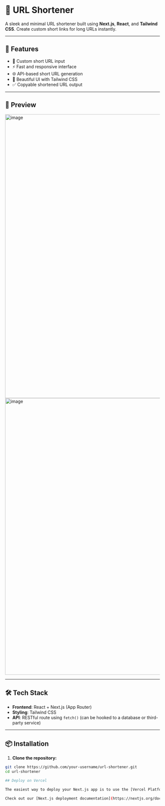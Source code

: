 # 🔗 URL Shortener

A sleek and minimal URL shortener built using **Next.js**, **React**, and **Tailwind CSS**. Create custom short links for long URLs instantly.

---

## 🚀 Features

- 🔐 Custom short URL input
- ⚡ Fast and responsive interface
- 🌐 API-based short URL generation
- 🎨 Beautiful UI with Tailwind CSS
- ✅ Copyable shortened URL output

---

## 📸 Preview

<img width="1907" height="920" alt="image" src="https://github.com/user-attachments/assets/43694511-58d2-4d7d-b141-7a5bbecf4dfa" />



<img width="1890" height="897" alt="image" src="https://github.com/user-attachments/assets/5bb0ecb2-454a-4fd3-96df-9a539cc662f8" />

>

---

## 🛠️ Tech Stack

- **Frontend**: React + Next.js (App Router)
- **Styling**: Tailwind CSS
- **API**: RESTful route using `fetch()` (can be hooked to a database or third-party service)

---

## 📦 Installation

1. **Clone the repository:**

```bash
git clone https://github.com/your-username/url-shortener.git
cd url-shortener

## Deploy on Vercel

The easiest way to deploy your Next.js app is to use the [Vercel Platform](https://vercel.com/new?utm_medium=default-template&filter=next.js&utm_source=create-next-app&utm_campaign=create-next-app-readme) from the creators of Next.js.

Check out our [Next.js deployment documentation](https://nextjs.org/docs/app/building-your-application/deploying) for more details.
